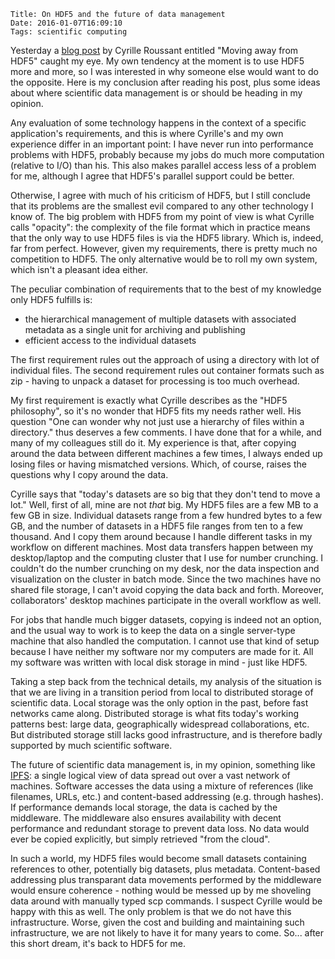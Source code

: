     Title: On HDF5 and the future of data management
    Date: 2016-01-07T16:09:10
    Tags: scientific computing

Yesterday a [blog post](https://rossant.github.io/moving-away-hdf5/) by Cyrille Roussant entitled "Moving away from HDF5" caught my eye. My own tendency at the moment is to use HDF5 more and more, so I was interested in why someone else would want to do the opposite. Here is my conclusion after reading his post, plus some ideas about where scientific data management is or should be heading in my opinion.

<!-- more -->

Any evaluation of some technology happens in the context of a specific application's requirements, and this is where Cyrille's and my own experience differ in an important point: I have never run into performance problems with HDF5, probably because my jobs do much more computation (relative to I/O) than his. This also makes parallel access less of a problem for me, although I agree that HDF5's parallel support could be better.

Otherwise, I agree with much of his criticism of HDF5, but I still conclude that its problems are the smallest evil compared to any other technology I know of. The big problem with HDF5 from my point of view is what Cyrille calls "opacity": the complexity of the file format which in practice means that the only way to use HDF5 files is via the HDF5 library. Which is, indeed, far from perfect. However, given my requirements, there is pretty much no competition to HDF5. The only alternative would be to roll my own system, which isn't a pleasant idea either.

The peculiar combination of requirements that to the best of my knowledge only HDF5 fulfills is:

  - the hierarchical management of multiple datasets with associated metadata as a single unit for archiving and publishing
  - efficient access to the individual datasets

The first requirement rules out the approach of using a directory with lot of individual files. The second requirement rules out container formats such as zip - having to unpack a dataset for processing is too much overhead.

My first requirement is exactly what Cyrille describes as the "HDF5 philosophy", so it's no wonder that HDF5 fits my needs rather well. His question "One can wonder why not just use a hierarchy of files within a directory." thus deserves a few comments. I have done that for a while, and many of my colleagues still do it. My experience is that, after copying around the data between different machines a few times, I always ended up losing files or having mismatched versions. Which, of course, raises the questions why I copy around the data.

Cyrille says that "today's datasets are so big that they don't tend to move a lot." Well, first of all, mine are not *that* big. My HDF5 files are a few MB to a few GB in size. Individual datasets range from a few hundred bytes to a few GB, and the number of datasets in a HDF5 file ranges from ten to a few thousand. And I copy them around because I handle different tasks in my workflow on different machines. Most data transfers happen between my desktop/laptop and the computing cluster that I use for number crunching. I couldn't do the number crunching on my desk, nor the data inspection and visualization on the cluster in batch mode. Since the two machines have no shared file storage, I can't avoid copying the data back and forth. Moreover, collaborators' desktop machines participate in the overall workflow as well.

For jobs that handle much bigger datasets, copying is indeed not an option, and the usual way to work is to keep the data on a single server-type machine that also handled the computation. I cannot use that kind of setup because I have neither my software nor my computers are made for it. All my software was written with local disk storage in mind - just like HDF5.

Taking a step back from the technical details, my analysis of the situation is that we are living in a transition period from local to distributed storage of scientific data. Local storage was the only option in the past, before fast networks came along. Distributed storage is what fits today's working patterns best: large data, geographically widespread collaborations, etc. But distributed storage still lacks good infrastructure, and is therefore badly supported by much scientific software.

The future of scientific data management is, in my opinion, something like [IPFS](https://ipfs.io/): a single logical view of data spread out over a vast network of machines. Software accesses the data using a mixture of references (like filenames, URLs, etc.) and content-based addressing (e.g. through hashes). If performance demands local storage, the data is cached by the middleware. The middleware also ensures availability with decent performance and redundant storage to prevent data loss. No data would ever be copied explicitly, but simply retrieved "from the cloud".

In such a world, my HDF5 files would become small datasets containing references to other, potentially big datasets, plus metadata. Content-based addressing plus transparant data movements performed by the middleware would ensure coherence - nothing would be messed up by me shoveling data around with manually typed scp commands. I suspect Cyrille would be happy with this as well. The only problem is that we do not have this infrastructure. Worse, given the cost and building and maintaining such infrastructure, we are not likely to have it for many years to come. So... after this short dream, it's back to HDF5 for me.
